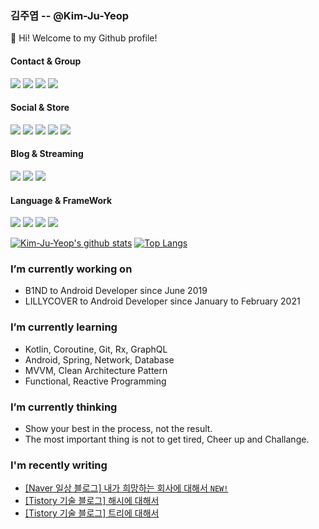 ### 김주엽 -- @Kim-Ju-Yeop

👋 Hi! Welcome to my Github profile!

#### Contact & Group
<a href="mailto:kjy031104"><img src="https://img.shields.io/badge/Gmail-D14836?style=for-the-badge&logo=gmail&logoColor=white"></a>
<a href="https://bit.ly/36nZYuI"><img src="https://img.shields.io/badge/Messenger-00B2FF?style=for-the-badge&logo=messenger&logoColor=white"></a>
<a href="https://bit.ly/2O4Ppqc"><img src="https://img.shields.io/badge/Rocket Punch-0082FC?style=for-the-badge"></a>
<a href="https://bit.ly/2Mh9aKK"><img src="https://img.shields.io/badge/Notion-000000?style=for-the-badge&logo=notion&logoColor=white"></a>

#### Social & Store
<a href="https://bit.ly/3coaqGp"><img src="https://img.shields.io/badge/Facebook-1877F2?style=for-the-badge&logo=facebook&logoColor=white"></a>
<a href="https://bit.ly/3ta5j2J"><img src="https://img.shields.io/badge/Instagram-E4405F?style=for-the-badge&logo=instagram&logoColor=white"></a>
<a href="https://bit.ly/3cl2dTz"><img src="https://img.shields.io/badge/LinkedIn-0077B5?style=for-the-badge&logo=linkedin&logoColor=white"></a>
<a href="https://bit.ly/3cvaSD7"><img src="https://img.shields.io/badge/GitHub-100000?style=for-the-badge&logo=github&logoColor=white"></a>
<a href="https://bit.ly/3oy1y3E"><img src="https://img.shields.io/badge/Google_Play-414141?style=for-the-badge&logo=google-play&logoColor=white"></a>

#### Blog & Streaming
<a href="https://bit.ly/3agoGhN"><img src="https://img.shields.io/badge/-NAVER-green?style=for-the-badge"></a>
<a href="https://bit.ly/39xMKO9"><img src="https://img.shields.io/badge/-Tistory-orange?style=for-the-badge"></a>
<a href="https://bit.ly/3ra7iCp"><img src="https://img.shields.io/badge/YouTube-FF0000?style=for-the-badge&logo=youtube&logoColor=white"></a>

#### Language & FrameWork
<a href='#'><img src="https://img.shields.io/badge/Java-ED8B00?style=for-the-badge&logo=java&logoColor=white"></a>
<a href='#'><img src="https://img.shields.io/badge/Kotlin-0095D5?&style=for-the-badge&logo=kotlin&logoColor=white"></a>
<a href='#'><img src="https://img.shields.io/badge/Spring-6DB33F?style=for-the-badge&logo=spring&logoColor=white"></a>
<a href='#'><img src="https://img.shields.io/badge/MySQL-00000F?style=for-the-badge&logo=mysql&logoColor=white"></a>

[![Kim-Ju-Yeop's github stats](https://github-readme-stats.vercel.app/api?username=Kim-Ju-Yeop&show_icons=true)](#)
[![Top Langs](https://github-readme-stats.vercel.app/api/top-langs/?username=Kim-Ju-Yeop&layout=compact)](#)

### I’m currently working on 
- B1ND to Android Developer since June 2019
- LILLYCOVER to Android Developer since January to February 2021

### I’m currently learning
- Kotlin, Coroutine, Git, Rx, GraphQL
- Android, Spring, Network, Database
- MVVM, Clean Architecture Pattern
- Functional, Reactive Programming

### I’m currently thinking
- Show your best in the process, not the result.
- The most important thing is not to get tired, Cheer up and Challange.

### I'm recently writing
- <a href="https://bit.ly/3jzgeid">[Naver 일상 블로그] 내가 희망하는 회사에 대해서 `NEW!`</a>
- <a href="https://bit.ly/3agxLHF">[Tistory 기술 블로그] 해시에 대해서</a>
- <a href="https://bit.ly/3ozHJsF">[Tistory 기술 블로그] 트리에 대해서</a>

